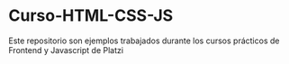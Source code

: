 # Curso-HTML-CSS-JS
Este repositorio son ejemplos trabajados durante los cursos prácticos de Frontend y Javascript de Platzi
